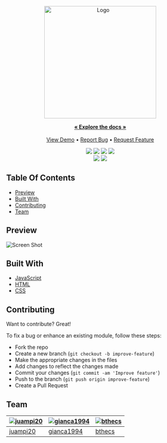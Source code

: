 <p align="center">
    <a href="https://github.com/kbiters/blackjack-js">
        <img src="https://imgur.com/rskv9Bk.png" alt="Logo" width="300" height="300">
    </a>
    <br/>
    <p align="center">
        <a href="https://github.com/kbiters/blackjack-js"><strong>« Explore the docs »</strong></a>
        <br/>
        <br/>
        <a href="https://blackjack-kb.netlify.app/">View Demo</a>
        •
        <a href="https://github.com/kbiters/blackjack-js/issues">Report Bug</a>
        •
        <a href="https://github.com/kbiters/blackjack-js/issues">Request Feature</a>
    </p>
</p>

<p align="center">
    <img src="https://img.shields.io/github/contributors/kbiters/blackjack-js?color=dark-green" />
    <img src="https://img.shields.io/github/issues/kbiters/blackjack-js" />
    <img src="https://badges.pufler.dev/visits/kbiters/blackjack-js" />
    <img src="https://badges.pufler.dev/updated/kbiters/blackjack-js" />
    <br/>
    <img src="https://img.shields.io/github/forks/kbiters/blackjack-js?style=social" />
    <img src="https://img.shields.io/github/stars/kbiters/blackjack-js?style=social" />
</p>
    
## Table Of Contents

* [Preview](#preview)
* [Built With](#built-with)
* [Contributing](#contributing)
* [Team](#team)


## Preview

![Screen Shot](https://imgur.com/4CiSHLM.png)


## Built With

- [JavaScript](https://www.w3schools.com/js/)
- [HTML](https://www.w3schools.com/html/)
- [CSS](https://www.w3schools.com/css/)

## Contributing

Want to contribute? Great!

To fix a bug or enhance an existing module, follow these steps:

- Fork the repo
- Create a new branch (`git checkout -b improve-feature`)
- Make the appropriate changes in the files
- Add changes to reflect the changes made
- Commit your changes (`git commit -am 'Improve feature'`)
- Push to the branch (`git push origin improve-feature`)
- Create a Pull Request

## Team

[![juampi20](https://avatars.githubusercontent.com/u/57530802?v=4&s=144)](https://github.com/juampi20) | [![gianca1994](https://avatars.githubusercontent.com/u/44784488?v=4&s=144)](https://github.com/gianca1994) | [![bthecs](https://avatars.githubusercontent.com/u/43553508?v=4&s=144)](https://github.com/bthecs)
---|---|---
[juampi20](https://github.com/juampi20) | [gianca1994](https://github.com/gianca1994) | [bthecs](https://github.com/bthecs)
